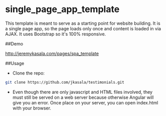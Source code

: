 # single_page_app_template
This template is meant to serve as a starting point for website building.  It is a single page app, so the page loads only once and content is loaded in via AJAX.  It uses Bootstrap so it's 100% responsive.

##Demo

http://jeremykasala.com/pages/spa_template

##Usage

- Clone the repo: 

```sh 
git clone https://github.com/jkasala/testimonials.git 
```

- Even though there are only javascript and HTML files involved, they must still be served on a web server because otherwise Angular will give you an error.  Once place on your server, you can open index.html with your browser.
